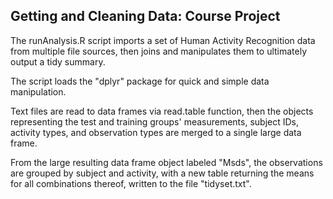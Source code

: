 
## Getting and Cleaning Data: Course Project

The runAnalysis.R script imports a set of Human Activity Recognition data from multiple file sources,
then joins and manipulates them to ultimately output a tidy summary.

The script loads the "dplyr" package for quick and simple data manipulation.

Text files are read to data frames via read.table function, then the objects representing the test 
and training groups' measurements, subject IDs, activity types, and observation types are merged
to a single large data frame.

From the large resulting data frame object labeled "Msds", the observations are grouped by 
subject and activity, with a new table returning the means for all combinations thereof, 
written to the file "tidyset.txt".